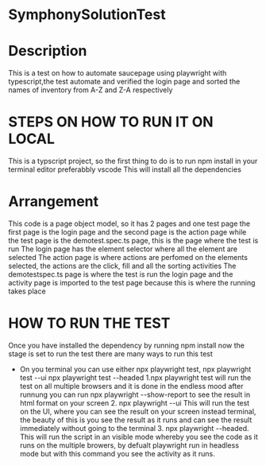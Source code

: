 # SymphonySolutionTest
# Description
This is a test on how to automate saucepage using playwright with typescript,the test automate and verified the login page and sorted the names of inventory from A-Z and Z-A respectively
# STEPS ON HOW TO RUN IT ON LOCAL
This is a typscript project, so the first thing to do is to run npm install  in your terminal editor preferabbly vscode
This will install all the dependencies
# Arrangement 
This code is a page object model, so it has 2 pages and one test page
the first page is the login page and the second page is the action page
while the test page is the demotest.spec.ts page, this is the page where the test is run
The login page has the element selector where all the element are selected 
The action page is where actions are perfomed on the elements selected, the actions are the click, fill and all the sorting activities 
The demotestspec.ts page is where the test is run the login page and the activity page is imported to the test page because this is where the running takes place
# HOW TO RUN THE TEST
Once you have installed the dependency by running npm install now the stage is set to run the test
there are many ways to run this test
* On you terminal you can use either npx playwright test, npx playwright test --ui npx playwright test --headed
  1.npx playwright test will run the test on all multiple browsers and it is done in the endless mood after runnung you can run npx playwright --show-report to see the result in html format on your screen
  2. npx playwright --ui This will run the test on the UI, where you can see the result on your screen instead terminal, the beauty of this is you see the result as it runs and can see the result immediately without going to the terminal
  3. npx playwright --headed. This will run the script in an visible mode whereby you see the code as it runs on the multiple browers, by defualt playwright run in headless mode but with this command you see the activity as it runs.

 
 
